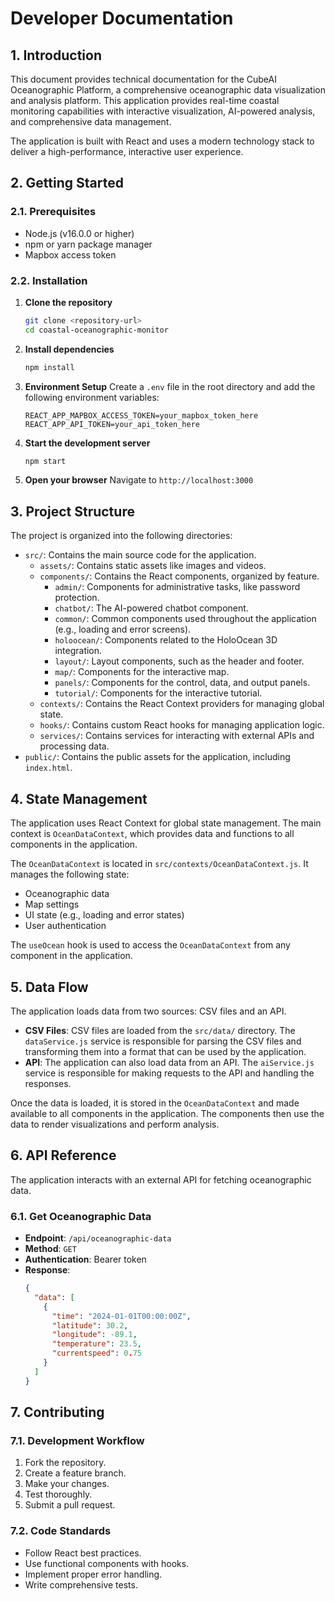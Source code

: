 # Developer Documentation

## 1. Introduction

This document provides technical documentation for the CubeAI Oceanographic Platform, a comprehensive oceanographic data visualization and analysis platform. This application provides real-time coastal monitoring capabilities with interactive visualization, AI-powered analysis, and comprehensive data management.

The application is built with React and uses a modern technology stack to deliver a high-performance, interactive user experience.

## 2. Getting Started

### 2.1. Prerequisites

- Node.js (v16.0.0 or higher)
- npm or yarn package manager
- Mapbox access token

### 2.2. Installation

1.  **Clone the repository**
    ```bash
    git clone <repository-url>
    cd coastal-oceanographic-monitor
    ```

2.  **Install dependencies**
    ```bash
    npm install
    ```

3.  **Environment Setup**
    Create a `.env` file in the root directory and add the following environment variables:
    ```env
    REACT_APP_MAPBOX_ACCESS_TOKEN=your_mapbox_token_here
    REACT_APP_API_TOKEN=your_api_token_here
    ```

4.  **Start the development server**
    ```bash
    npm start
    ```

5.  **Open your browser**
    Navigate to `http://localhost:3000`

## 3. Project Structure

The project is organized into the following directories:

-   `src/`: Contains the main source code for the application.
    -   `assets/`: Contains static assets like images and videos.
    -   `components/`: Contains the React components, organized by feature.
        -   `admin/`: Components for administrative tasks, like password protection.
        -   `chatbot/`: The AI-powered chatbot component.
        -   `common/`: Common components used throughout the application (e.g., loading and error screens).
        -   `holoocean/`: Components related to the HoloOcean 3D integration.
        -   `layout/`: Layout components, such as the header and footer.
        -   `map/`: Components for the interactive map.
        -   `panels/`: Components for the control, data, and output panels.
        -   `tutorial/`: Components for the interactive tutorial.
    -   `contexts/`: Contains the React Context providers for managing global state.
    -   `hooks/`: Contains custom React hooks for managing application logic.
    -   `services/`: Contains services for interacting with external APIs and processing data.
-   `public/`: Contains the public assets for the application, including `index.html`.

## 4. State Management

The application uses React Context for global state management. The main context is `OceanDataContext`, which provides data and functions to all components in the application.

The `OceanDataContext` is located in `src/contexts/OceanDataContext.js`. It manages the following state:

-   Oceanographic data
-   Map settings
-   UI state (e.g., loading and error states)
-   User authentication

The `useOcean` hook is used to access the `OceanDataContext` from any component in the application.

## 5. Data Flow

The application loads data from two sources: CSV files and an API.

-   **CSV Files**: CSV files are loaded from the `src/data/` directory. The `dataService.js` service is responsible for parsing the CSV files and transforming them into a format that can be used by the application.
-   **API**: The application can also load data from an API. The `aiService.js` service is responsible for making requests to the API and handling the responses.

Once the data is loaded, it is stored in the `OceanDataContext` and made available to all components in the application. The components then use the data to render visualizations and perform analysis.

## 6. API Reference

The application interacts with an external API for fetching oceanographic data.

### 6.1. Get Oceanographic Data

-   **Endpoint**: `/api/oceanographic-data`
-   **Method**: `GET`
-   **Authentication**: Bearer token
-   **Response**:
    ```json
    {
      "data": [
        {
          "time": "2024-01-01T00:00:00Z",
          "latitude": 30.2,
          "longitude": -89.1,
          "temperature": 23.5,
          "currentspeed": 0.75
        }
      ]
    }
    ```

## 7. Contributing

### 7.1. Development Workflow

1.  Fork the repository.
2.  Create a feature branch.
3.  Make your changes.
4.  Test thoroughly.
5.  Submit a pull request.

### 7.2. Code Standards

-   Follow React best practices.
-   Use functional components with hooks.
-   Implement proper error handling.
-   Write comprehensive tests.

